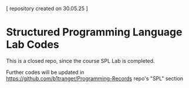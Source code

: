 [ repository created on 30.05.25 ]

# Structured Programming Language Lab Codes


This is a closed repo, since the course SPL Lab is completed.

Further codes will be updated in https://github.com/b1tranger/Programming-Records repo's "SPL" section

